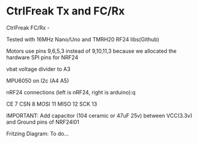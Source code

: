 # CtrlFreak Tx and FC/Rx




CtrlFreak FC/Rx - 

Tested with 16MHz Nano/Uno and TMRH20 RF24 libs(Github) 

Motors use pins 9,6,5,3 instead of 9,10,11,3 because we allocated the hardware SPI pins for NRF24

vbat voltage divider to A3

MPU6050 on I2c (A4 A5)

nRF24 connections (left is nRF24, right is arduino):q

  CE      7
  CSN     8
  MOSI   11
  MISO   12
  SCK    13

IMPORTANT: Add capacitor (104 ceramic or 47uF 25v) between VCC(3.3v) and Ground pins of NRF24l01


Fritzing Diagram:  To do...
